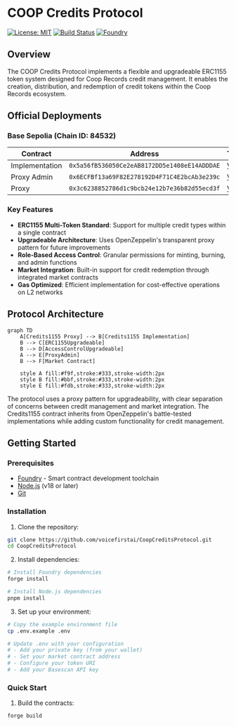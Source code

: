 # COOP Credits Protocol

[![License: MIT](https://img.shields.io/badge/License-MIT-yellow.svg)](./LICENSE)
[![Build Status](https://github.com/voicefirstai/CoopCreditsProtocol/workflows/test/badge.svg)](https://github.com/voicefirstai/CoopCreditsProtocol/actions/workflows/test.yml)
[![Foundry](https://img.shields.io/badge/Built%20with-Foundry-FFDB1C.svg)](https://getfoundry.sh/)

## Overview

The COOP Credits Protocol implements a flexible and upgradeable ERC1155 token system designed for Coop Records credit management. It enables the creation, distribution, and redemption of credit tokens within the Coop Records ecosystem.

## Official Deployments

### Base Sepolia (Chain ID: 84532)

| Contract       | Address                                      | Transaction                                                                                                |
| -------------- | -------------------------------------------- | ---------------------------------------------------------------------------------------------------------- |
| Implementation | `0x5a56fB536050Ce2eAB8172DD5e1408eE14ADDDAE` | [View](https://sepolia.basescan.org/tx/0x7b5c278ebf9b4b6882ca610b115f40fefd4a4d91aa6f5f7ce240c5ef23bf7f80) |
| Proxy Admin    | `0x6ECFBf13a69F82E278192D4F71C4E2bcAb3e239c` | [View](https://sepolia.basescan.org/tx/0xb051c7cb4ad25a4186efbb45a9f50645f80b3b2895102ee9c55837e1d552ecef) |
| Proxy          | `0x3c6238852786d1c9bcb24e12b7e36b82d55ecd3f` | [View](https://sepolia.basescan.org/tx/0x138ba0dfc661a8db9675db264d2fe6c5839cf316242788eb44e59df02105bc13) |

### Key Features

- **ERC1155 Multi-Token Standard**: Support for multiple credit types within a single contract
- **Upgradeable Architecture**: Uses OpenZeppelin's transparent proxy pattern for future improvements
- **Role-Based Access Control**: Granular permissions for minting, burning, and admin functions
- **Market Integration**: Built-in support for credit redemption through integrated market contracts
- **Gas Optimized**: Efficient implementation for cost-effective operations on L2 networks

## Protocol Architecture

```mermaid
graph TD
    A[Credits1155 Proxy] --> B[Credits1155 Implementation]
    B --> C[ERC1155Upgradeable]
    B --> D[AccessControlUpgradeable]
    A --> E[ProxyAdmin]
    B --> F[Market Contract]

    style A fill:#f9f,stroke:#333,stroke-width:2px
    style B fill:#bbf,stroke:#333,stroke-width:2px
    style E fill:#fdb,stroke:#333,stroke-width:2px
```

The protocol uses a proxy pattern for upgradeability, with clear separation of concerns between credit management and market integration. The Credits1155 contract inherits from OpenZeppelin's battle-tested implementations while adding custom functionality for credit management.

## Getting Started

### Prerequisites

- [Foundry](https://getfoundry.sh/) - Smart contract development toolchain
- [Node.js](https://nodejs.org/) (v18 or later)
- [Git](https://git-scm.com/)

### Installation

1. Clone the repository:

```bash
git clone https://github.com/voicefirstai/CoopCreditsProtocol.git
cd CoopCreditsProtocol
```

2. Install dependencies:

```bash
# Install Foundry dependencies
forge install

# Install Node.js dependencies
pnpm install
```

3. Set up your environment:

```bash
# Copy the example environment file
cp .env.example .env

# Update .env with your configuration
# - Add your private key (from your wallet)
# - Set your market contract address
# - Configure your token URI
# - Add your Basescan API key
```

### Quick Start

1. Build the contracts:

```bash
forge build
```
